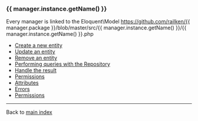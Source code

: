 ### {{ manager.instance.getName() }}

Every manager is linked to the Eloquent\Model  https://github.com/railken/{{ manager.package }}/blob/master/src/{{ manager.instance.getName() }}/{{ manager.instance.getName() }}.php

* [Create a new entity](create.md)
* [Update an entity](update.md)
* [Remove an entity](remove.md)
* [Performing queries with the Repository](repository.md)
* [Handle the result](result.md)
* [Permissions](permissions.md)
* [Attributes](attributes.md)
* [Errors](errors.md)
* [Permissions](permissions.md)

----

Back to [main index](../../index.md)